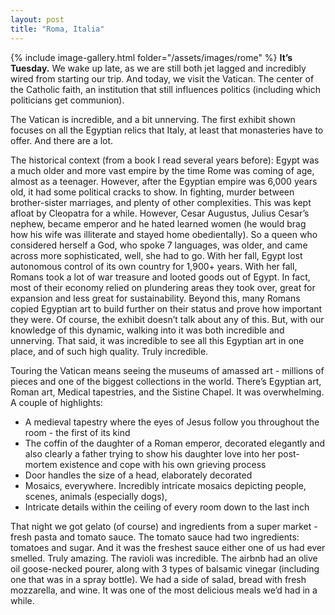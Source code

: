 ```yaml
---
layout: post
title: "Roma, Italia"
---
```


{% include image-gallery.html folder="/assets/images/rome" %}
**It’s Tuesday.** We wake up late, as we are still both jet lagged and incredibly wired from starting our trip. And today, we visit the Vatican. The center of the Catholic faith, an institution that still influences politics (including which politicians get communion).

The Vatican is incredible, and a bit unnerving. The first exhibit shown focuses on all the Egyptian relics that Italy, at least that monasteries have to offer. And there are a lot.

The historical context (from a book I read several years before): Egypt was a much older and more vast empire by the time Rome was coming of age, almost as a teenager. However, after the Egyptian empire was 6,000 years old, it had some political cracks to show. In fighting, murder between brother-sister marriages, and plenty of other complexities. This was kept afloat by Cleopatra for a while. However, Cesar Augustus, Julius Cesar’s nephew, became emperor and he hated learned women (he would brag how his wife was illiterate and stayed home obedientally). So a queen who considered herself a God, who spoke 7 languages, was older, and came across more sophisticated, well, she had to go. With her fall, Egypt lost autonomous control of its own country for 1,900+ years. With her fall, Romans took a lot of war treasure and looted goods out of Egypt. In fact, most of their economy relied on plundering areas they took over, great for expansion and less great for sustainability. Beyond this, many Romans copied Egyptian art to build further on their status and prove how important they were. Of course, the exhibit doesn’t talk about any of this. But, with our knowledge of this dynamic, walking into it was both incredible and unnerving. That said, it was incredible to see all this Egyptian art in one place, and of such high quality. Truly incredible.

Touring the Vatican means seeing the museums of amassed art - millions of pieces and one of the biggest collections in the world. There’s Egyptian art, Roman art, Medical tapestries, and the Sistine Chapel. It was overwhelming. A couple of highlights:

- A medieval tapestry where the eyes of Jesus follow you throughout the room - the first of its kind
- The coffin of the daughter of a Roman emperor, decorated elegantly and also clearly a father trying to show his daughter love into her post-mortem existence and cope with his own grieving process
- Door handles the size of a head, elaborately decorated
- Mosaics, everywhere. Incredibly intricate mosaics depicting people, scenes, animals (especially dogs),
- Intricate details within the ceiling of every room down to the last inch

That night we got gelato (of course) and ingredients from a super market - fresh pasta and tomato sauce. The tomato sauce had two ingredients: tomatoes and sugar. And it was the freshest sauce either one of us had ever smelled. Truly amazing. The ravioli was incredible. The airbnb had an olive oil goose-necked pourer, along with 3 types of balsamic vinegar (including one that was in a spray bottle). We had a side of salad, bread with fresh mozzarella, and wine. It was one of the most delicious meals we’d had in a while.
